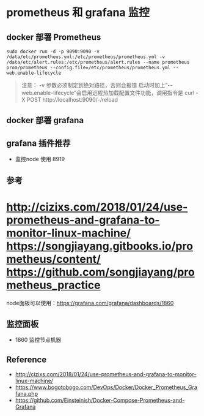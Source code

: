 
# prometheus 和 grafana 监控

## docker 部署 Prometheus

```
sudo docker run -d -p 9090:9090 -v /data/etc/prometheus.yml:/etc/prometheus/prometheus.yml -v /data/etc/alert.rules:/etc/prometheus/alert.rules --name prometheus prom/prometheus --config.file=/etc/prometheus/prometheus.yml --web.enable-lifecycle
```

> 注意： -v 参数必须制定到绝对路径，否则会报错
> 启动时加上“--web.enable-lifecycle”会启用远程热加载配置文件功能，调用指令是 curl -X POST http://localhost:9090/-/reload

## docker 部署 grafana

## grafana 插件推荐

- 监控node 使用 8919



## 参考

http://cizixs.com/2018/01/24/use-prometheus-and-grafana-to-monitor-linux-machine/
https://songjiayang.gitbooks.io/prometheus/content/
https://github.com/songjiayang/prometheus_practice
=======
node面板可以使用：https://grafana.com/grafana/dashboards/1860


## 监控面板
- 1860 监控节点机器

## Reference

- http://cizixs.com/2018/01/24/use-prometheus-and-grafana-to-monitor-linux-machine/
- https://www.bogotobogo.com/DevOps/Docker/Docker_Prometheus_Grafana.php
- https://github.com/Einsteinish/Docker-Compose-Prometheus-and-Grafana
